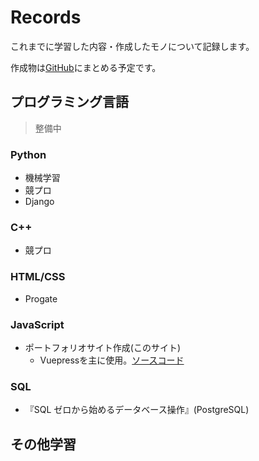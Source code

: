 # Records
これまでに学習した内容・作成したモノについて記録します。

作成物は[GitHub](https://github.com/maronuu)にまとめる予定です。

## プログラミング言語
>整備中
### Python
- 機械学習
- 競プロ
- Django
### C++
- 競プロ
### HTML/CSS
- Progate
### JavaScript
- ポートフォリオサイト作成(このサイト)
    - Vuepressを主に使用。[ソースコード](https://github.com/maronuu/bio)
### SQL
- 『SQL ゼロから始めるデータベース操作』(PostgreSQL)

## その他学習